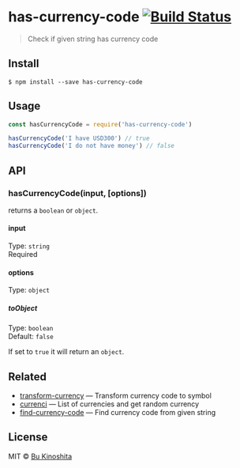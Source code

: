 # has-currency-code [![Build Status](https://travis-ci.org/bukinoshita/has-currency-code.svg?branch=master)](https://travis-ci.org/bukinoshita/has-currency-code)

> Check if given string has currency code


## Install

```
$ npm install --save has-currency-code
```


## Usage

```js
const hasCurrencyCode = require('has-currency-code')

hasCurrencyCode('I have USD300') // true
hasCurrencyCode('I do not have money') // false
```


## API

### hasCurrencyCode(input, [options])

returns a `boolean` or `object`.

#### input

Type: `string`<br/>
Required

#### options

Type: `object`

##### toObject

Type: `boolean`<br/>
Default: `false`

If set to `true` it will return an `object`.


## Related

- [transform-currency](https://github.com/bukinoshita/transform-currency) — Transform currency code to symbol
- [currenci](https://github.com/bukinoshita/currenci) — List of currencies and get random currency
- [find-currency-code](https://github.com/bukinoshita/find-currency-code) — Find currency code from given string


## License

MIT © [Bu Kinoshita](https://bukinoshita.io)
